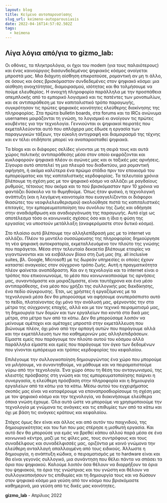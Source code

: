 ```yaml
---
layout: blog
title: Κείμενο αυτοπαρουσίασης
slug_url: keimeno-autoparousiasis
date: 2022-04-16T14:57:02.502Z
tags:
  - keimena
---
```

## Λίγα λόγια από/για το gizmo_lab:

Οι οθόνες, τα πληκτρολόγια, οι ήχοι του modem (για τους παλαιότερους) και ένας καινούργιος διασυνδεδεμένος ψηφιακός κόσμος ανοίγεται μπροστά μας. Μια διάχυτη αίσθηση επικρατούσε, ρομαντική αν μη τι άλλο, σε όσους και όσες βρισκόμασταν συνδεδεμένες στον ψηφιακό κόσμο: μια αίσθηση ανοιχτότητας, διαμοιρασμού, ισότητας και θα τολμήσουμε να πούμε ελευθερίας. Η ανοιχτή πληροφορία παράλληλα με την προσπάθεια απεμπλοκής από το εμπορικό λογισμικό και τις πατέντες των μονοπωλίων, και σε αντιπαράθεση με τον καπιταλιστικό τρόπο παραγωγής, συγκρότησαν τις πρώτες ψηφιακές κοινότητες ελεύθερης διακίνησης της πληροφορίας. Στα πρώτα bulletin boards, στα forums και τα IRCs ανώνυμα usernames μοιράζονται τη γνώση, το λογισμικό κι ανοίγουν τις πρώτες κουβέντες για την τεχνολογία. Γεννιούνται οι ψηφιακοί πειρατές που εκμεταλλεύονται αυτό που απλόχερα μας έδωσε η εργασία των παραγωγικών τάξεων, την εύκολη αντιγραφή και διαμοιρασμό της τέχνης και εν τέλει οτιδήποτε μπορεί να αναπαρασταθεί ψηφιακά.

Τα blogs και οι διάφορες σελίδες γίνονται με τη σειρά τους και αυτά χώρος πολιτικής αντιπαράθεσης μέσα στον οποίο εκφράζονται και κυκλοφορούν ψηφιακά πλέον οι αγώνες μας και οι ταξικές μας αρνήσεις. Σίγουρα αυτό αποτελεί τη μια πλευρά του διαδικτύου, μια ρομαντική αφήγηση, ή ακόμα καλύτερα ένα πρώιμο στάδιο πριν τον εποικισμό του εμπορεύματος και της καπιταλιστικής κερδοφορίας. Τα τελευταία χρόνια βλέπουμε τη σχέση μας με τον ψηφιακό κόσμο να αλλάζει με ραγδαίους ρυθμούς, τέτοιους που ακόμα και το πού βρισκόμασταν πριν 10 χρόνια να φαντάζει δύσκολο να το θυμηθούμε. Όπως ήταν φυσικό, η τεχνολογική ανάπτυξη (και η λεγόμενη καινοτομία που ευαγγελίζονται οι διάφοροι θιασώτες του νεοφιλελευθερισμού) ακολούθησε πιστά τις καπιταλιστικές επιταγές, την εμπορευματοποίηση του συνόλου της ζωής και οδήγησε στην αναδιάρθρωση και αναδιοργάνωση της παραγωγής. Αυτό είχε ως αποτέλεσμα τόσο οι κοινωνικές σχέσεις όσο και η ίδια η φύση της εργασίας να υποστούν μετάλλαξη (αναφερόμαστε στον δυτικό κόσμο).

Στο πλαίσιο αυτό βλέπουμε την αλληλεπίδρασή μας με το internet να αλλάζει. Πλέον το μοντέλο συσσώρευσης της πληροφορίας δημιούργησε τη νέα ψηφιακή αυτοκρατορία, εκμεταλλευόμενο τον πλούτο της γνώσης που παράγεται. Μέσα στην τελευταία δεκαετία βλέπουμε εταιρίες να γιγαντώνονται και να εισβάλουν βίαια στη ζωή μας (πχ. all inclusive suites, βλ. Google, Microsoft) με τις δωρεάν υπηρεσίες οι οποίες έχουν καταστεί αναγκαίες στον σύγχρονο τρόπο ζωής. Αυτή η πραγματικότητα πλέον φαίνεται αναπόδραστη. Και αν η τεχνολογία και το internet είναι ο τρόπος που επικοινωνούμε, το μέσο που κοινωνικοποιούμε τις αρνήσεις μας, συναντιόμαστε και μοιραζόμαστε, είναι ταυτόχρονα και ένα μέσο αντιπαράθεσης, ένα μέσο που χρήζει της συλλογικής μας διεκδίκησης, ένα πεδίο σύγκρουσης. Έτσι, ως χρήστες ή εργαζόμενες με τα τεχνολογικά μέσα δεν θα μπορούσαμε να αφήσουμε ανυπεράσπιστο αυτό το πεδίο, πλαταίνοντας όχι μόνο την ανάλυσή μας, φέρνοντάς την στα μέτρα της σύγχρονης εποχής, αλλά και με τον τεχνικό πειραματισμό μας, τη δημιουργία των δομών και των εργαλείων πιο κοντά στα δικά μας μέτρα, στα μέτρα των από τα κάτω. Δεν θα μπορούσαμε λοιπόν να μείνουμε αμέτοχοι και αμέτοχες μπροστά στην εκμετάλλευση που βιώνουμε πλέον, όχι μόνο από την αρπαγή αυτών που παράγουμε αλλά και την εκμετάλλευση των πιο καθημερινών μας αλληλεπιδράσεων. Είμαστε εμείς που παράγουμε τον πλούτο αυτού του κόσμου αλλά παράλληλα είμαστε και εμείς που παράγουμε τον όγκο των δεδομένων που γίνονται εμπόρευμα και τρόπος κερδοφορίας του κεφαλαίου.

Επιλέγουμε την συλλογικοποίηση δημιουργώντας ένα χώρο που μπορούμε να μιλήσουμε, να συναντηθούμε, να μάθουμε και να πειραματιστούμε γύρω από την τεχνολογία. Ένα χώρο όπου τη θέση του ανταγωνισμού, της κλειστής πρόσβασης στη γνώση και της εμπορευματοποίησης παίρνει η συνεργασία, η ελεύθερη πρόσβαση στην πληροφορία και η δημιουργία εργαλείων από τα κάτω για τα κάτω. Μέσω αυτού του εγχειρήματος σκοπός μας είναι να καταφέρουμε να επαναπροσδιορίσουμε τη σχέση μας με τον ψηφιακό κόσμο και την τεχνολογία, να διακινήσουμε ελεύθερα όποια γνώση έχουμε. Όλα αυτά ώστε να μπορούμε να χρησιμοποιούμε την τεχνολογία με γνώμονα τις ανάγκες και τις επιθυμίες των από τα κάτω και όχι με βάση τις ανάγκες κράτους και κεφαλαίου.

Στόχος όμως δεν είναι και άλλος και από αυτόν του παιχνιδιού, της δημιουργικότητας και του fun που μας στέρησε η μισθωτή εργασία. Και αυτό δεν θα μπορούσε για εμάς να βρεθεί κάπου αλλού παρά μέσα σε ένα κοινωνικό κέντρο, μαζί με τις φίλες μας, τους συντρόφους και τους συναδέλφους και συναδέλφισσές μας, οριζόντια με κοινό γνώμονα την ελεύθερη ανταλλαγή απαλλαγμένη από τους ειδικούς. Άλλωστε η δημιουργία, η ανάπτυξη κώδικα, ο πειραματισμός με το hardware είναι και θα είναι γεγονός συλλογικό, μια συνάντηση που θέλει πάντα να σπάσει τα όρια που ψηφιακού. Καλούμε λοιπόν όσα θέλουν να διαρρήξουν τα όρια του ψηφιακού, τα όρια της γνώστριας και του γνώστη και θέλουν να συλλογικοποιήσουν τις επιθυμίες και τη δημιουργία τους και να δώσουν στον ψηφιακό κόσμο μια γεύση από τον κόσμο που βρισκόμαστε καθημερινά, μια γεύση από τις δικές μας κοινότητες.

**gizmo_lab** - Απρίλιος 2022